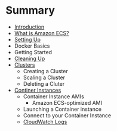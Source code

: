 # Summary

* [Introduction](README.md)
* [What is Amazon ECS?](Welcome.md)
* [Setting Up](get-set-up-for-amazon-ecs.md)
* Docker Basics
* Getting Started
* [Cleaning Up](ECS_CleaningUp.md)
* [Clusters](ECS_clusters.md)
   * Creating a Cluster
   * Scaling a Cluster
   * Deleting a Cluter
* [Continer Instances](ECS_instances.md)
   * Container Instance AMIs
       * Amazon ECS-optimized AMI
   * Launching a Container instance
   * Connect to your Container Instance
   * [CloudWatch Logs](using_cloudwatch_logs.md)

